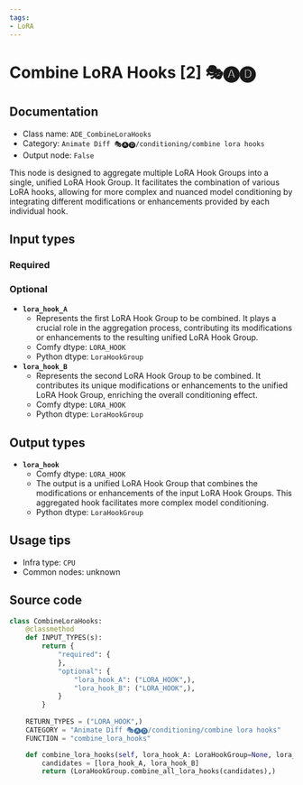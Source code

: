 ```yaml
---
tags:
- LoRA
---
```


# Combine LoRA Hooks [2] 🎭🅐🅓
## Documentation
- Class name: `ADE_CombineLoraHooks`
- Category: `Animate Diff 🎭🅐🅓/conditioning/combine lora hooks`
- Output node: `False`

This node is designed to aggregate multiple LoRA Hook Groups into a single, unified LoRA Hook Group. It facilitates the combination of various LoRA hooks, allowing for more complex and nuanced model conditioning by integrating different modifications or enhancements provided by each individual hook.
## Input types
### Required
### Optional
- **`lora_hook_A`**
    - Represents the first LoRA Hook Group to be combined. It plays a crucial role in the aggregation process, contributing its modifications or enhancements to the resulting unified LoRA Hook Group.
    - Comfy dtype: `LORA_HOOK`
    - Python dtype: `LoraHookGroup`
- **`lora_hook_B`**
    - Represents the second LoRA Hook Group to be combined. It contributes its unique modifications or enhancements to the unified LoRA Hook Group, enriching the overall conditioning effect.
    - Comfy dtype: `LORA_HOOK`
    - Python dtype: `LoraHookGroup`
## Output types
- **`lora_hook`**
    - Comfy dtype: `LORA_HOOK`
    - The output is a unified LoRA Hook Group that combines the modifications or enhancements of the input LoRA Hook Groups. This aggregated hook facilitates more complex model conditioning.
    - Python dtype: `LoraHookGroup`
## Usage tips
- Infra type: `CPU`
- Common nodes: unknown


## Source code
```python
class CombineLoraHooks:
    @classmethod
    def INPUT_TYPES(s):
        return {
            "required": {
            },
            "optional": {
                "lora_hook_A": ("LORA_HOOK",),
                "lora_hook_B": ("LORA_HOOK",),
            }
        }
    
    RETURN_TYPES = ("LORA_HOOK",)
    CATEGORY = "Animate Diff 🎭🅐🅓/conditioning/combine lora hooks"
    FUNCTION = "combine_lora_hooks"

    def combine_lora_hooks(self, lora_hook_A: LoraHookGroup=None, lora_hook_B: LoraHookGroup=None):
        candidates = [lora_hook_A, lora_hook_B]
        return (LoraHookGroup.combine_all_lora_hooks(candidates),)

```

